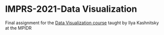 # IMPRS-2021-Data Visualization

Final assignment for the [Data Visualization course](https://www.demogr.mpg.de/en/career_6122/international_advanced_studies_in_demography_6682/courses_6931/data_visualization_the_art_skill_cocktail_7809/) taught by Ilya Kashnitsky at the MPIDR 

